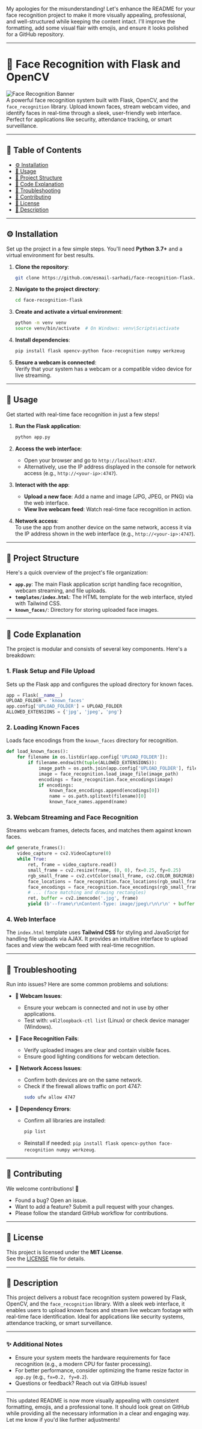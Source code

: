 My apologies for the misunderstanding! Let's enhance the README for your face recognition project to make it more visually appealing, professional, and well-structured while keeping the content intact. I'll improve the formatting, add some visual flair with emojis, and ensure it looks polished for a GitHub repository.

---

# 📸 **Face Recognition with Flask and OpenCV**  
![Face Recognition Banner](https://img.shields.io/badge/Face%20Recognition-v1.0-blue)  
A powerful face recognition system built with Flask, OpenCV, and the `face_recognition` library. Upload known faces, stream webcam video, and identify faces in real-time through a sleek, user-friendly web interface. Perfect for applications like security, attendance tracking, or smart surveillance.  

---

## 📑 **Table of Contents**  
- [⚙️ Installation](#️-installation)  
- [🚀 Usage](#-usage)  
- [📂 Project Structure](#-project-structure)  
- [🔧 Code Explanation](#-code-explanation)  
- [🐞 Troubleshooting](#-troubleshooting)  
- [🤝 Contributing](#-contributing)  
- [📄 License](#-license)  
- [📝 Description](#-description)  

---

## ⚙️ **Installation**  
Set up the project in a few simple steps. You'll need **Python 3.7+** and a virtual environment for best results.  

1. **Clone the repository**:  
   ```bash
   git clone https://github.com/esmail-sarhadi/face-recognition-flask.git
   ```

2. **Navigate to the project directory**:  
   ```bash
   cd face-recognition-flask
   ```

3. **Create and activate a virtual environment**:  
   ```bash
   python -m venv venv
   source venv/bin/activate  # On Windows: venv\Scripts\activate
   ```

4. **Install dependencies**:  
   ```bash
   pip install flask opencv-python face-recognition numpy werkzeug
   ```

5. **Ensure a webcam is connected**:  
   Verify that your system has a webcam or a compatible video device for live streaming.

---

## 🚀 **Usage**  
Get started with real-time face recognition in just a few steps!  

1. **Run the Flask application**:  
   ```bash
   python app.py
   ```

2. **Access the web interface**:  
   - Open your browser and go to `http://localhost:4747`.  
   - Alternatively, use the IP address displayed in the console for network access (e.g., `http://<your-ip>:4747`).  

3. **Interact with the app**:  
   - **Upload a new face**: Add a name and image (JPG, JPEG, or PNG) via the web interface.  
   - **View live webcam feed**: Watch real-time face recognition in action.  

4. **Network access**:  
   To use the app from another device on the same network, access it via the IP address shown in the web interface (e.g., `http://<your-ip>:4747`).  

---

## 📂 **Project Structure**  
Here's a quick overview of the project's file organization:  

- **`app.py`**: The main Flask application script handling face recognition, webcam streaming, and file uploads.  
- **`templates/index.html`**: The HTML template for the web interface, styled with Tailwind CSS.  
- **`known_faces/`**: Directory for storing uploaded face images.  

---

## 🔧 **Code Explanation**  
The project is modular and consists of several key components. Here's a breakdown:  

### 1. **Flask Setup and File Upload**  
Sets up the Flask app and configures the upload directory for known faces.  
```python
app = Flask(__name__)
UPLOAD_FOLDER = 'known_faces'
app.config['UPLOAD_FOLDER'] = UPLOAD_FOLDER
ALLOWED_EXTENSIONS = {'jpg', 'jpeg', 'png'}
```

### 2. **Loading Known Faces**  
Loads face encodings from the `known_faces` directory for recognition.  
```python
def load_known_faces():
    for filename in os.listdir(app.config['UPLOAD_FOLDER']):
        if filename.endswith(tuple(ALLOWED_EXTENSIONS)):
            image_path = os.path.join(app.config['UPLOAD_FOLDER'], filename)
            image = face_recognition.load_image_file(image_path)
            encodings = face_recognition.face_encodings(image)
            if encodings:
                known_face_encodings.append(encodings[0])
                name = os.path.splitext(filename)[0]
                known_face_names.append(name)
```

### 3. **Webcam Streaming and Face Recognition**  
Streams webcam frames, detects faces, and matches them against known faces.  
```python
def generate_frames():
    video_capture = cv2.VideoCapture(0)
    while True:
        ret, frame = video_capture.read()
        small_frame = cv2.resize(frame, (0, 0), fx=0.25, fy=0.25)
        rgb_small_frame = cv2.cvtColor(small_frame, cv2.COLOR_BGR2RGB)
        face_locations = face_recognition.face_locations(rgb_small_frame)
        face_encodings = face_recognition.face_encodings(rgb_small_frame, face_locations)
        # ... (face matching and drawing rectangles)
        ret, buffer = cv2.imencode('.jpg', frame)
        yield (b'--frame\r\nContent-Type: image/jpeg\r\n\r\n' + buffer.tobytes() + b'\r\n')
```

### 4. **Web Interface**  
The `index.html` template uses **Tailwind CSS** for styling and JavaScript for handling file uploads via AJAX. It provides an intuitive interface to upload faces and view the webcam feed with real-time recognition.  

---

## 🐞 **Troubleshooting**  
Run into issues? Here are some common problems and solutions:  

- **🔴 Webcam Issues**:  
  - Ensure your webcam is connected and not in use by other applications.  
  - Test with: `v4l2loopback-ctl list` (Linux) or check device manager (Windows).  

- **🔴 Face Recognition Fails**:  
  - Verify uploaded images are clear and contain visible faces.  
  - Ensure good lighting conditions for webcam detection.  

- **🔴 Network Access Issues**:  
  - Confirm both devices are on the same network.  
  - Check if the firewall allows traffic on port 4747:  
    ```bash
    sudo ufw allow 4747
    ```

- **🔴 Dependency Errors**:  
  - Confirm all libraries are installed:  
    ```bash
    pip list
    ```
  - Reinstall if needed: `pip install flask opencv-python face-recognition numpy werkzeug`.  

---

## 🤝 **Contributing**  
We welcome contributions! 🚀  
- Found a bug? Open an issue.  
- Want to add a feature? Submit a pull request with your changes.  
- Please follow the standard GitHub workflow for contributions.  

---

## 📄 **License**  
This project is licensed under the **MIT License**.  
See the [LICENSE](LICENSE) file for details.  

---

## 📝 **Description**  
This project delivers a robust face recognition system powered by Flask, OpenCV, and the `face_recognition` library. With a sleek web interface, it enables users to upload known faces and stream live webcam footage with real-time face identification. Ideal for applications like security systems, attendance tracking, or smart surveillance.  

---

### ✨ **Additional Notes**  
- Ensure your system meets the hardware requirements for face recognition (e.g., a modern CPU for faster processing).  
- For better performance, consider optimizing the frame resize factor in `app.py` (e.g., `fx=0.2, fy=0.2`).  
- Questions or feedback? Reach out via GitHub issues!  

---

This updated README is now more visually appealing with consistent formatting, emojis, and a professional tone. It should look great on GitHub while providing all the necessary information in a clear and engaging way. Let me know if you'd like further adjustments!
